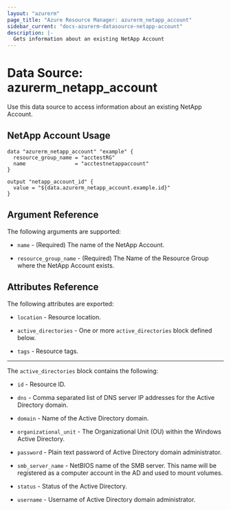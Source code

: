 ```yaml
---
layout: "azurerm"
page_title: "Azure Resource Manager: azurerm_netapp_account"
sidebar_current: "docs-azurerm-datasource-netapp-account"
description: |-
  Gets information about an existing NetApp Account
---
```


# Data Source: azurerm_netapp_account

Use this data source to access information about an existing NetApp Account.


## NetApp Account Usage

```hcl
data "azurerm_netapp_account" "example" {
  resource_group_name = "acctestRG"
  name                = "acctestnetappaccount"
}

output "netapp_account_id" {
  value = "${data.azurerm_netapp_account.example.id}"
}
```


## Argument Reference

The following arguments are supported:

* `name` - (Required) The name of the NetApp Account.

* `resource_group_name` - (Required) The Name of the Resource Group where the NetApp Account exists.


## Attributes Reference

The following attributes are exported:

* `location` - Resource location.

* `active_directories` - One or more `active_directories` block defined below.

* `tags` - Resource tags.

---

The `active_directories` block contains the following:

* `id` - Resource ID.

* `dns` - Comma separated list of DNS server IP addresses for the Active Directory domain.

* `domain` - Name of the Active Directory domain.

* `organizational_unit` - The Organizational Unit (OU) within the Windows Active Directory.

* `password` - Plain text password of Active Directory domain administrator.

* `smb_server_name` - NetBIOS name of the SMB server. This name will be registered as a computer account in the AD and used to mount volumes.

* `status` - Status of the Active Directory.

* `username` - Username of Active Directory domain administrator.
